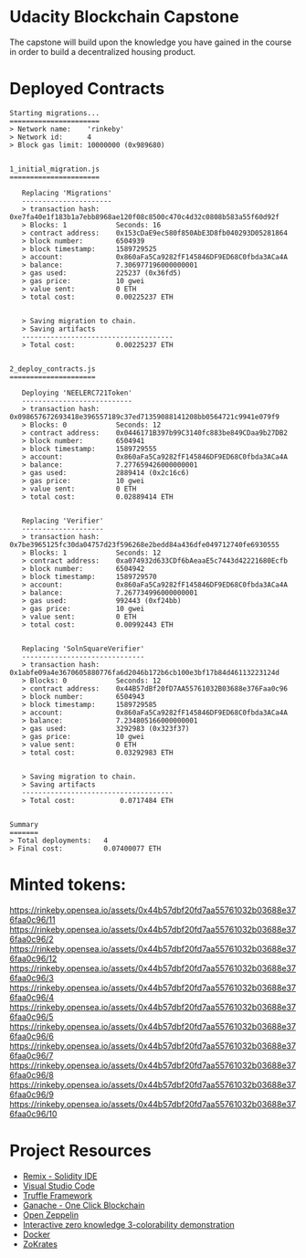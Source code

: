 # Udacity Blockchain Capstone

The capstone will build upon the knowledge you have gained in the course in order to build a decentralized housing product. 


# Deployed Contracts

```
Starting migrations...
======================
> Network name:    'rinkeby'
> Network id:      4
> Block gas limit: 10000000 (0x989680)


1_initial_migration.js
======================

   Replacing 'Migrations'
   ----------------------
   > transaction hash:    0xe7fa40e1f183b1a7ebb8968ae120f08c8500c470c4d32c0808b583a55f60d92f
   > Blocks: 1            Seconds: 16
   > contract address:    0x153cDaE9ec580f850AbE3D8fb040293D05281864
   > block number:        6504939
   > block timestamp:     1589729525
   > account:             0x860aFa5Ca9282fF145846DF9ED68C0fbda3ACa4A
   > balance:             7.306977196000000001
   > gas used:            225237 (0x36fd5)
   > gas price:           10 gwei
   > value sent:          0 ETH
   > total cost:          0.00225237 ETH


   > Saving migration to chain.
   > Saving artifacts
   -------------------------------------
   > Total cost:          0.00225237 ETH


2_deploy_contracts.js
=====================

   Deploying 'NEELERC721Token'
   ---------------------------
   > transaction hash:    0x098657672693418e396557189c37ed71359088141208bb0564721c9941e079f9
   > Blocks: 0            Seconds: 12
   > contract address:    0x0446171B397b99C3140fc883be849CDaa9b27DB2
   > block number:        6504941
   > block timestamp:     1589729555
   > account:             0x860aFa5Ca9282fF145846DF9ED68C0fbda3ACa4A
   > balance:             7.277659426000000001
   > gas used:            2889414 (0x2c16c6)
   > gas price:           10 gwei
   > value sent:          0 ETH
   > total cost:          0.02889414 ETH


   Replacing 'Verifier'
   --------------------
   > transaction hash:    0x7be3965125fc30da04757d23f596268e2bedd84a436dfe049712740fe6930555
   > Blocks: 1            Seconds: 12
   > contract address:    0xa074932d633CDf6bAeaaE5c7443d42221680Ecfb
   > block number:        6504942
   > block timestamp:     1589729570
   > account:             0x860aFa5Ca9282fF145846DF9ED68C0fbda3ACa4A
   > balance:             7.267734996000000001
   > gas used:            992443 (0xf24bb)
   > gas price:           10 gwei
   > value sent:          0 ETH
   > total cost:          0.00992443 ETH


   Replacing 'SolnSquareVerifier'
   ------------------------------
   > transaction hash:    0x1abfe09a4e3670605880776fa6d2046b172b6cb100e3bf17b84d46113223124d
   > Blocks: 0            Seconds: 12
   > contract address:    0x44B57dBf20fD7AA55761032B03688e376Faa0c96
   > block number:        6504943
   > block timestamp:     1589729585
   > account:             0x860aFa5Ca9282fF145846DF9ED68C0fbda3ACa4A
   > balance:             7.234805166000000001
   > gas used:            3292983 (0x323f37)
   > gas price:           10 gwei
   > value sent:          0 ETH
   > total cost:          0.03292983 ETH


   > Saving migration to chain.
   > Saving artifacts
   -------------------------------------
   > Total cost:           0.0717484 ETH


Summary
=======
> Total deployments:   4
> Final cost:          0.07400077 ETH
```

# Minted tokens:

https://rinkeby.opensea.io/assets/0x44b57dbf20fd7aa55761032b03688e376faa0c96/11
https://rinkeby.opensea.io/assets/0x44b57dbf20fd7aa55761032b03688e376faa0c96/2
https://rinkeby.opensea.io/assets/0x44b57dbf20fd7aa55761032b03688e376faa0c96/12
https://rinkeby.opensea.io/assets/0x44b57dbf20fd7aa55761032b03688e376faa0c96/3
https://rinkeby.opensea.io/assets/0x44b57dbf20fd7aa55761032b03688e376faa0c96/4
https://rinkeby.opensea.io/assets/0x44b57dbf20fd7aa55761032b03688e376faa0c96/5
https://rinkeby.opensea.io/assets/0x44b57dbf20fd7aa55761032b03688e376faa0c96/6
https://rinkeby.opensea.io/assets/0x44b57dbf20fd7aa55761032b03688e376faa0c96/7
https://rinkeby.opensea.io/assets/0x44b57dbf20fd7aa55761032b03688e376faa0c96/8
https://rinkeby.opensea.io/assets/0x44b57dbf20fd7aa55761032b03688e376faa0c96/9
https://rinkeby.opensea.io/assets/0x44b57dbf20fd7aa55761032b03688e376faa0c96/10




# Project Resources

* [Remix - Solidity IDE](https://remix.ethereum.org/)
* [Visual Studio Code](https://code.visualstudio.com/)
* [Truffle Framework](https://truffleframework.com/)
* [Ganache - One Click Blockchain](https://truffleframework.com/ganache)
* [Open Zeppelin ](https://openzeppelin.org/)
* [Interactive zero knowledge 3-colorability demonstration](http://web.mit.edu/~ezyang/Public/graph/svg.html)
* [Docker](https://docs.docker.com/install/)
* [ZoKrates](https://github.com/Zokrates/ZoKrates)
